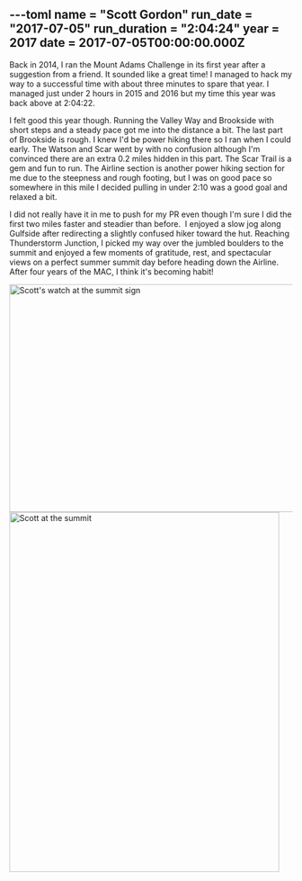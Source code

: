 ---toml
name = "Scott Gordon"
run_date = "2017-07-05"
run_duration = "2:04:24"
year = 2017
date = 2017-07-05T00:00:00.000Z
---

Back in 2014, I ran the Mount Adams Challenge in its first year after a suggestion from a friend. It sounded like a great time! I managed to hack my way to a successful time with about three minutes to spare that year. I managed just under 2 hours in 2015 and 2016 but my time this year was back above at 2:04:22.

I felt good this year though. Running the Valley Way and Brookside with short steps and a steady pace got me into the distance a bit. The last part of Brookside is rough. I knew I'd be power hiking there so I ran when I could early. The Watson and Scar went by with no confusion although I'm convinced there are an extra 0.2 miles hidden in this part. The Scar Trail is a gem and fun to run. The Airline section is another power hiking section for me due to the steepness and rough footing, but I was on good pace so somewhere in this mile I decided pulling in under 2:10 was a good goal and relaxed a bit.

I did not really have it in me to push for my PR even though I'm sure I did the first two miles faster and steadier than before.  I enjoyed a slow jog along Gulfside after redirecting a slightly confused hiker toward the hut. Reaching Thunderstorm Junction, I picked my way over the jumbled boulders to the summit and enjoyed a few moments of gratitude, rest, and spectacular views on a perfect summer summit day before heading down the Airline. After four years of the MAC, I think it's becoming habit!

<img src="/assets/images/uploads/tumblrinlineotlqp1htqv1si9ly8540.jpg" alt="Scott's watch at the summit sign" width="540" height="405" class="img-fluid">
<img src="/assets/images/uploads/tumblrinlineotlqsxchv31si9ly8540.jpg" alt="Scott at the summit" width="480" height="640" class="img-fluid">



